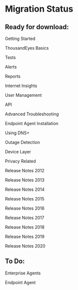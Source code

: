 # Migration Status

## Ready for download:

Getting Started

ThousandEyes Basics

Tests

Alerts

Reports

Internet Insights

User Management

API

Advanced Troubleshooting

Endpoint Agent Installation

Using DNS+

Outage Detection

Device Layer

Privacy Related

Release Notes 2012

Release Notes 2013

Release Notes 2014

Release Notes 2015

Release Notes 2016

Release Notes 2017

Release Notes 2018

Release Notes 2019

Release Notes 2020

## To Do:

Enterprise Agents

Endpoint Agent

